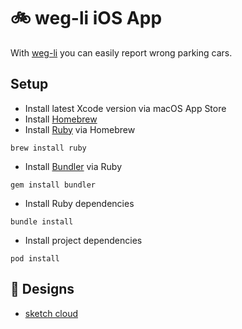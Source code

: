 # 🚲 weg-li iOS App

With [weg-li](https://www.weg-li.de) you can easily report wrong parking cars.  

## Setup

* Install latest Xcode version via macOS App Store
* Install [Homebrew](https://brew.sh/)
* Install [Ruby](https://www.ruby-lang.org/) via Homebrew

```shell
brew install ruby
```

* Install [Bundler](https://bundler.io) via Ruby

```shell
gem install bundler
```

* Install Ruby dependencies

```shell
bundle install
```

* Install project dependencies

```shell
pod install
```

## 🎨 Designs

* [sketch cloud](https://sketch.cloud/s/Jynbk)
